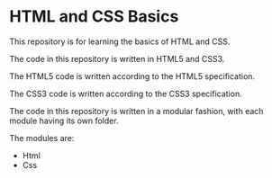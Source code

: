 # HTML and CSS Basics

This repository is for learning the basics of HTML and CSS.

The code in this repository is written in HTML5 and CSS3.

The HTML5 code is written according to the HTML5 specification.

The CSS3 code is written according to the CSS3 specification.

The code in this repository is written in a modular fashion, with each module having its own folder.

The modules are:

* Html
* Css